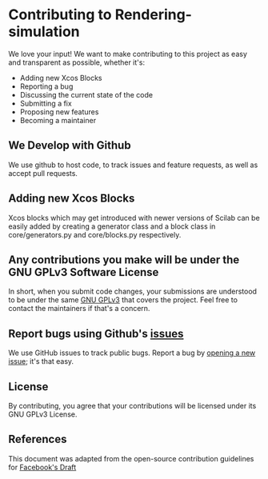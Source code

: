 # Contributing to Rendering-simulation
We love your input! We want to make contributing to this project as easy and transparent as possible, whether it's:
- Adding new Xcos Blocks
- Reporting a bug
- Discussing the current state of the code
- Submitting a fix
- Proposing new features
- Becoming a maintainer

## We Develop with Github
We use github to host code, to track issues and feature requests, as well as accept pull requests.

## Adding new Xcos Blocks
Xcos blocks which may get introduced with newer versions of Scilab can be easily added by creating a generator class and a block class in core/generators.py and core/blocks.py respectively.

## Any contributions you make will be under the GNU GPLv3 Software License
In short, when you submit code changes, your submissions are understood to be under the same [GNU GPLv3](https://choosealicense.com/licenses/gpl-3.0/) that covers the project. Feel free to contact the maintainers if that's a concern.

## Report bugs using Github's [issues](https://github.com/fresearchgroup/Rendering-simulation/issues)
We use GitHub issues to track public bugs. Report a bug by [opening a new issue](https://github.com/fresearchgroup/Rendering-simulation/issues); it's that easy.

## License
By contributing, you agree that your contributions will be licensed under its GNU GPLv3 License.

## References
This document was adapted from the open-source contribution guidelines for [Facebook's Draft](https://github.com/facebook/draft-js/blob/a9316a723f9e918afde44dea68b5f9f39b7d9b00/CONTRIBUTING.md)
